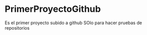 # PrimerProyectoGithub
Es el primer proyecto subido a github
SOlo para hacer pruebas de repositorios
